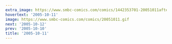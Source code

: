 ```yaml
---
extra_image: https://www.smbc-comics.com/comics/1442353701-20051011after.png
hovertext: '2005-10-11'
image: https://www.smbc-comics.com/comics/20051011.gif
next: '2005-10-12'
prev: '2005-10-10'
title: '2005-10-11'
---
```

